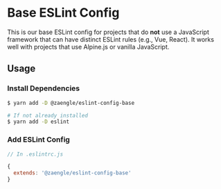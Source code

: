 # Base ESLint Config

This is our base ESLint config for projects that do **not** use a JavaScript framework that can have distinct ESLint rules (e.g., Vue, React). It works well with projects that use Alpine.js or vanilla JavaScript.

## Usage

### Install Dependencies

```bash
$ yarn add -D @zaengle/eslint-config-base

# If not already installed
$ yarn add -D eslint
```

### Add ESLint Config

```js
// In .eslintrc.js

{
  extends: '@zaengle/eslint-config-base'
}
```
